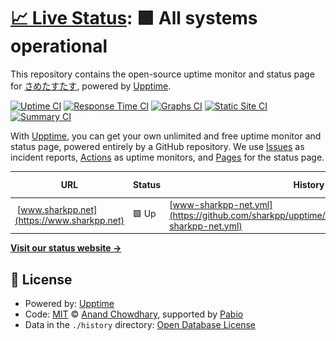 # [📈 Live Status](https://upptime.sharkpp.net): <!--live status--> **🟩 All systems operational**

This repository contains the open-source uptime monitor and status page for [ さめたすたす](http://www.sharkpp.net/), powered by [Upptime](https://github.com/upptime/upptime).

[![Uptime CI](https://github.com/sharkpp/upptime/workflows/Uptime%20CI/badge.svg)](https://github.com/sharkpp/upptime/actions?query=workflow%3A%22Uptime+CI%22)
[![Response Time CI](https://github.com/sharkpp/upptime/workflows/Response%20Time%20CI/badge.svg)](https://github.com/sharkpp/upptime/actions?query=workflow%3A%22Response+Time+CI%22)
[![Graphs CI](https://github.com/sharkpp/upptime/workflows/Graphs%20CI/badge.svg)](https://github.com/sharkpp/upptime/actions?query=workflow%3A%22Graphs+CI%22)
[![Static Site CI](https://github.com/sharkpp/upptime/workflows/Static%20Site%20CI/badge.svg)](https://github.com/sharkpp/upptime/actions?query=workflow%3A%22Static+Site+CI%22)
[![Summary CI](https://github.com/sharkpp/upptime/workflows/Summary%20CI/badge.svg)](https://github.com/sharkpp/upptime/actions?query=workflow%3A%22Summary+CI%22)

With [Upptime](https://upptime.js.org), you can get your own unlimited and free uptime monitor and status page, powered entirely by a GitHub repository. We use [Issues](https://github.com/sharkpp/upptime/issues) as incident reports, [Actions](https://github.com/sharkpp/upptime/actions) as uptime monitors, and [Pages](https://upptime.sharkpp.net) for the status page.

<!--start: status pages-->
<!-- This summary is generated by Upptime (https://github.com/upptime/upptime) -->
<!-- Do not edit this manually, your changes will be overwritten -->
<!-- prettier-ignore -->
| URL | Status | History | Response Time | Uptime |
| --- | ------ | ------- | ------------- | ------ |
| <img alt="" src="https://icons.duckduckgo.com/ip3/www.sharkpp.net.ico" height="13"> [www.sharkpp.net](https://www.sharkpp.net) | 🟩 Up | [www-sharkpp-net.yml](https://github.com/sharkpp/upptime/commits/HEAD/history/www-sharkpp-net.yml) | <details><summary><img alt="Response time graph" src="./graphs/www-sharkpp-net/response-time-week.png" height="20"> 182ms</summary><br><a href="https://upptime.sharkpp.net/history/www-sharkpp-net"><img alt="Response time 182" src="https://img.shields.io/endpoint?url=https%3A%2F%2Fraw.githubusercontent.com%2Fsharkpp%2Fupptime%2FHEAD%2Fapi%2Fwww-sharkpp-net%2Fresponse-time.json"></a><br><a href="https://upptime.sharkpp.net/history/www-sharkpp-net"><img alt="24-hour response time 199" src="https://img.shields.io/endpoint?url=https%3A%2F%2Fraw.githubusercontent.com%2Fsharkpp%2Fupptime%2FHEAD%2Fapi%2Fwww-sharkpp-net%2Fresponse-time-day.json"></a><br><a href="https://upptime.sharkpp.net/history/www-sharkpp-net"><img alt="7-day response time 182" src="https://img.shields.io/endpoint?url=https%3A%2F%2Fraw.githubusercontent.com%2Fsharkpp%2Fupptime%2FHEAD%2Fapi%2Fwww-sharkpp-net%2Fresponse-time-week.json"></a><br><a href="https://upptime.sharkpp.net/history/www-sharkpp-net"><img alt="30-day response time 182" src="https://img.shields.io/endpoint?url=https%3A%2F%2Fraw.githubusercontent.com%2Fsharkpp%2Fupptime%2FHEAD%2Fapi%2Fwww-sharkpp-net%2Fresponse-time-month.json"></a><br><a href="https://upptime.sharkpp.net/history/www-sharkpp-net"><img alt="1-year response time 182" src="https://img.shields.io/endpoint?url=https%3A%2F%2Fraw.githubusercontent.com%2Fsharkpp%2Fupptime%2FHEAD%2Fapi%2Fwww-sharkpp-net%2Fresponse-time-year.json"></a></details> | <details><summary><a href="https://upptime.sharkpp.net/history/www-sharkpp-net">100.00%</a></summary><a href="https://upptime.sharkpp.net/history/www-sharkpp-net"><img alt="All-time uptime 100.00%" src="https://img.shields.io/endpoint?url=https%3A%2F%2Fraw.githubusercontent.com%2Fsharkpp%2Fupptime%2FHEAD%2Fapi%2Fwww-sharkpp-net%2Fuptime.json"></a><br><a href="https://upptime.sharkpp.net/history/www-sharkpp-net"><img alt="24-hour uptime 100.00%" src="https://img.shields.io/endpoint?url=https%3A%2F%2Fraw.githubusercontent.com%2Fsharkpp%2Fupptime%2FHEAD%2Fapi%2Fwww-sharkpp-net%2Fuptime-day.json"></a><br><a href="https://upptime.sharkpp.net/history/www-sharkpp-net"><img alt="7-day uptime 100.00%" src="https://img.shields.io/endpoint?url=https%3A%2F%2Fraw.githubusercontent.com%2Fsharkpp%2Fupptime%2FHEAD%2Fapi%2Fwww-sharkpp-net%2Fuptime-week.json"></a><br><a href="https://upptime.sharkpp.net/history/www-sharkpp-net"><img alt="30-day uptime 100.00%" src="https://img.shields.io/endpoint?url=https%3A%2F%2Fraw.githubusercontent.com%2Fsharkpp%2Fupptime%2FHEAD%2Fapi%2Fwww-sharkpp-net%2Fuptime-month.json"></a><br><a href="https://upptime.sharkpp.net/history/www-sharkpp-net"><img alt="1-year uptime 100.00%" src="https://img.shields.io/endpoint?url=https%3A%2F%2Fraw.githubusercontent.com%2Fsharkpp%2Fupptime%2FHEAD%2Fapi%2Fwww-sharkpp-net%2Fuptime-year.json"></a></details>

<!--end: status pages-->

[**Visit our status website →**](https://upptime.sharkpp.net)

## 📄 License

- Powered by: [Upptime](https://github.com/upptime/upptime)
- Code: [MIT](./LICENSE) © [Anand Chowdhary](https://anandchowdhary.com), supported by [Pabio](https://pabio.com)
- Data in the `./history` directory: [Open Database License](https://opendatacommons.org/licenses/odbl/1-0/)
